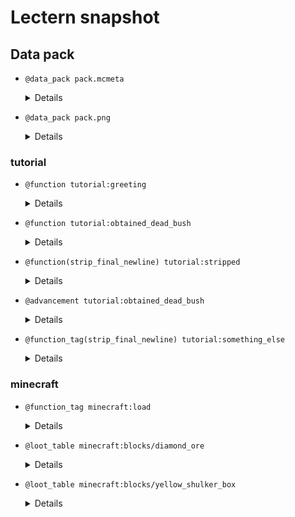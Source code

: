 # Lectern snapshot

## Data pack

- `@data_pack pack.mcmeta`

  <details>

  ```json
  {
    "pack": {
      "pack_format": 6,
      "description": ""
    }
  }
  ```

  </details>

- `@data_pack pack.png`

  <details>

  ![data_pack.png](pack.png)

  </details>

### tutorial

- `@function tutorial:greeting`

  <details>

  ```mcfunction
  say Hello, world!
  say This is added afterwards.
  ```

  </details>

- `@function tutorial:obtained_dead_bush`

  <details>

  ```mcfunction
  say You obtained a dead bush!
  ```

  </details>

- `@function(strip_final_newline) tutorial:stripped`

  <details>

  ```mcfunction
  say This function doesn't have a final newline.
  ```

  </details>

- `@advancement tutorial:obtained_dead_bush`

  <details>

  ```json
  {
    "criteria": {
      "dead_bush": {
        "trigger": "minecraft:inventory_changed",
        "conditions": {
          "items": [
            {
              "item": "minecraft:dead_bush"
            }
          ]
        }
      }
    },
    "requirements": [
      [
        "dead_bush"
      ]
    ],
    "rewards": {
      "function": "tutorial:obtained_dead_bush"
    }
  }
  ```

  </details>

- `@function_tag(strip_final_newline) tutorial:something_else`

  <details>

  ```json
  {
    "values": ["tutorial:stripped"]
  }
  ```

  </details>

### minecraft

- `@function_tag minecraft:load`

  <details>

  ```json
  {
    "values": [
      "tutorial:greeting",
      "#tutorial:something_else"
    ]
  }
  ```

  </details>

- `@loot_table minecraft:blocks/diamond_ore`

  <details>

  ```json
  {
    "pools": [
      {
        "rolls": 1,
        "entries": [
          {
            "type": "minecraft:item",
            "name": "minecraft:dead_bush"
          }
        ]
      }
    ]
  }
  ```

  </details>

- `@loot_table minecraft:blocks/yellow_shulker_box`

  <details>

  ```json
  {
      "type": "minecraft:block",
      "pools": [
          {
              "rolls": 1,
              "entries": [
                  {
                      "type": "minecraft:alternatives",
                      "children": [
                          {
                              "type": "minecraft:dynamic",
                              "name": "minecraft:contents",
                              "conditions": [
                                  {
                                      "condition": "minecraft:match_tool",
                                      "predicate": {
                                          "item": "minecraft:air",
                                          "nbt": "{drop_contents:1b}"
                                      }
                                  }
                              ]
                          },
                          {
                              "type": "minecraft:item",
                              "name": "minecraft:yellow_shulker_box",
                              "functions": [
                                  {
                                      "function": "minecraft:copy_name",
                                      "source": "block_entity"
                                  },
                                  {
                                      "function": "minecraft:copy_nbt",
                                      "source": "block_entity",
                                      "ops": [
                                          {
                                              "source": "Lock",
                                              "target": "BlockEntityTag.Lock",
                                              "op": "replace"
                                          },
                                          {
                                              "source": "LootTable",
                                              "target": "BlockEntityTag.LootTable",
                                              "op": "replace"
                                          },
                                          {
                                              "source": "LootTableSeed",
                                              "target": "BlockEntityTag.LootTableSeed",
                                              "op": "replace"
                                          }
                                      ]
                                  },
                                  {
                                      "function": "minecraft:set_contents",
                                      "entries": [
                                          {
                                              "type": "minecraft:dynamic",
                                              "name": "minecraft:contents"
                                          }
                                      ]
                                  }
                              ]
                          }
                      ]
                  }
              ]
          }
      ]
  }
  ```

  </details>
